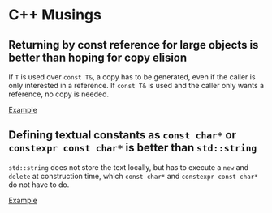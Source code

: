 # C++ Musings
## Returning by const reference for large objects is better than hoping for copy elision
If `T` is used over `const T&`, a copy has to be generated, even if the caller is only interested in a reference. If `const T&` is used and the caller only wants a reference, no copy is needed.

[Example](https://gcc.godbolt.org/z/fvKazz)


## Defining textual constants as `const char*` or `constexpr const char*` is better than `std::string`
`std::string` does not store the text locally, but has to execute a `new` and `delete` at construction time, which `const char*` and `constexpr const char*` do not have to do.

[Example](https://gcc.godbolt.org/z/ZvbzWc)
